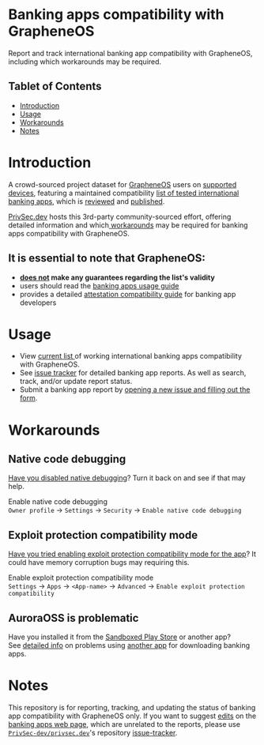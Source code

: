 # Banking apps compatibility with GrapheneOS

Report and track international banking app compatibility with GrapheneOS, including which workarounds may be required.
## Tablet of Contents

- [Introduction](#introduction)
- [Usage](#usage)
- [Workarounds](#workarounds)
- [Notes](#notes)
# Introduction

A crowd-sourced project dataset for [GrapheneOS](https://grapheneos.org/) users on [supported devices](https://grapheneos.org/faq#supported-devices), featuring a maintained compatibility [list of tested international banking apps](https://privsec.dev/posts/android/banking-applications-compatibility-with-grapheneos/#international-banking-apps), which is [reviewed](https://github.com/PrivSec-dev/banking-apps-compat-report/issues?q=is%3Aissue+is%3Aclosed) and [published](https://privsec.dev/banking). 

[PrivSec.dev](https://privsec.dev) hosts this 3rd-party community-sourced effort, offering detailed information and which[ workarounds](https://akc3n.page/posts/banking-app-issues/) may be required for banking apps compatibility with GrapheneOS.
## It is essential to note that GrapheneOS:
- **[does not](https://grapheneos.org/usage#banking-apps:~:text=grapheneos%20does%20not%20make%20any%20guarantees%20regarding%20the%20list's%20validity.) make any guarantees regarding the list's validity**
- users should read the [banking apps usage guide](https://grapheneos.org/usage#banking-apps)
- provides a detailed [attestation compatibility guide](https://grapheneos.org/articles/attestation-compatibility-guide) for banking app developers
# Usage

- View [current list ](https://privsec.dev/posts/android/banking-applications-compatibility-with-grapheneos/#international-banking-apps)of working international banking apps compatibility with GrapheneOS.  
- See [issue tracker](https://github.com/PrivSec-dev/banking-apps-compat-report/issues) for detailed banking app reports. As well as search, track, and/or update report status.  
- Submit a banking app report by [opening a new issue and filling out the form](https://github.com/PrivSec-dev/banking-apps-compat-report/issues/new?assignees=&labels=app+report&projects=&template=app_report.yml&title=%5BReplace+this+with+the+name+of+your+banking+app%5D).  
# Workarounds

## Native code debugging
[Have you disabled native debugging](https://grapheneos.org/usage#banking-apps:~:text=grapheneos%20allows%20users%20to%20disable%20native%20code%20debugging)? Turn it back on and see if that may help.

Enable native code debugging   
`Owner profile` → `Settings` → `Security` → `Enable native code debugging`
## Exploit protection compatibility mode
[Have you tried enabling exploit protection compatibility mode for the app](https://grapheneos.org/usage#bugs-uncovered-by-security-features)? It could have memory corruption bugs may requiring this.

Enable exploit protection compatibility mode  
`Settings` → `Apps` → `<App-name>` → `Advanced` → `Enable exploit protection compatibility`
## AuroraOSS is problematic
Have you installed it from the [Sandboxed Play Store](https://grapheneos.org/usage#sandboxed-google-play) or another app?  
See [detailed info](https://akc3n.page/posts/banking-app-issues/#auroraoss-is-problematic) on problems using [another app](https://twitter.com/GrapheneOS/status/1712962862832865456#m) for downloading banking apps.
# Notes

This repository is for reporting, tracking, and updating the status of banking app compatibility with GrapheneOS only. If you want to suggest [edits](https://github.com/PrivSec-dev/privsec.dev/blob/main/content/posts/android/Banking%20Applications%20compatibility%20with%20GrapheneOS.md) on the [banking apps web page](https://privsec.dev/posts/android/banking-applications-compatibility-with-grapheneos/), which are unrelated to the reports, please use [`PrivSec-dev/privsec.dev`](https://github.com/PrivSec-dev/privsec.dev/)'s repository [issue-tracker](https://github.com/PrivSec-dev/privsec.dev/issues).
